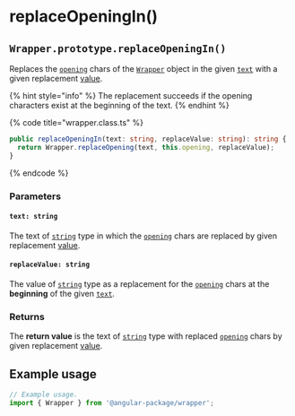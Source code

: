 # replaceOpeningIn()

## `Wrapper.prototype.replaceOpeningIn()`

Replaces the [`opening`](../../wrap/accessors/#wrap.prototype.opening) chars of the [`Wrapper`](../description.md) object in the given [`text`](replaceopeningin.md#text-string) with a given replacement [value](replaceopeningin.md#replacevalue-string).

{% hint style="info" %}
The replacement succeeds if the opening characters exist at the beginning of the text.
{% endhint %}

{% code title="wrapper.class.ts" %}
```typescript
public replaceOpeningIn(text: string, replaceValue: string): string {
  return Wrapper.replaceOpening(text, this.opening, replaceValue);
}
```
{% endcode %}

### Parameters

#### `text: string`

The text of [`string`](https://developer.mozilla.org/en-US/docs/Web/JavaScript/Reference/Global\_Objects/String) type in which the [`opening`](../../wrap/accessors/#wrap.prototype.opening) chars are replaced by given replacement [value](replaceopeningin.md#replacevalue-string).

#### `replaceValue: string`

The value of [`string`](https://developer.mozilla.org/en-US/docs/Web/JavaScript/Reference/Global\_Objects/String) type as a replacement for the [`opening`](../../wrap/accessors/#wrap.prototype.opening) chars at the **beginning** of the given [`text`](replaceopeningin.md#text-string).

### Returns

The **return value** is the text of [`string`](https://developer.mozilla.org/en-US/docs/Web/JavaScript/Reference/Global\_Objects/String) type with replaced [`opening`](../../wrap/accessors/#wrap.prototype.opening) chars by given replacement [value](replaceopeningin.md#replacevalue-string).

## Example usage

```typescript
// Example usage.
import { Wrapper } from '@angular-package/wrapper';


```
